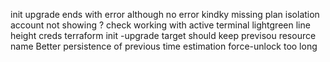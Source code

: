 init upgrade ends with error although no error
kindky missing plan
isolation account not showing ?
check working with active terminal 
lightgreen
line height creds
terraform init -upgrade
target should keep previsou resource name
Better persistence of previous time estimation
force-unlock too long